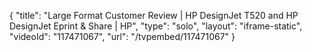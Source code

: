 {
    "title": "Large Format Customer Review | HP DesignJet T520 and HP DesignJet Eprint & Share | HP",
    "type": "solo",
    "layout": "iframe-static",
    "videoId": "117471067",
    "url": "\/tvpembed\/117471067"
}